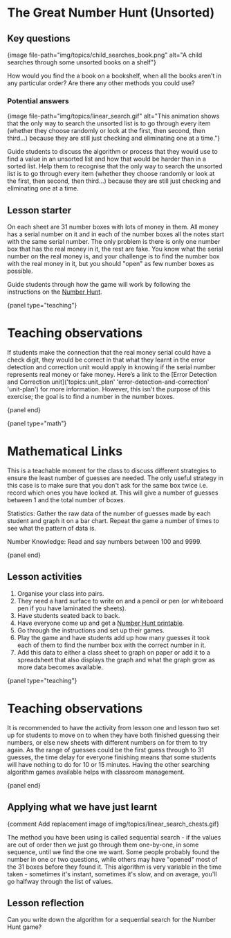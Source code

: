 # The Great Number Hunt (Unsorted)

## Key questions

{image file-path="img/topics/child_searches_book.png" alt="A child searches through some unsorted books on a shelf"}

How would you find the a book on a bookshelf, when all the books aren’t in any particular order? Are there any other methods you could use?

### Potential answers

{image file-path="img/topics/linear_search.gif" alt="This animation shows that the only way to search the unsorted list is to go through every item (whether they choose randomly or look at the first, then second, then third…) because they are still just checking and eliminating one at a time."}

Guide students to discuss the algorithm or process that they would use to find a value in an unsorted list and how that would be harder than in a sorted list. Help them to recognise that the only way to search the unsorted list is to go through every item (whether they choose randomly or look at the first, then second, then third…) because they are still just checking and eliminating one at a time.

## Lesson starter

On each sheet are 31 number boxes with lots of money in them. All money has a serial number on it and in each of the number boxes all the notes start with the same serial number. The only problem is there is only one number box that has the real money in it, the rest are fake. You know what the serial number on the real money is, and your challenge is to find the number box with the real money in it, but you should "open" as few number boxes as possible.

Guide students through how the game will work by following the instructions on the [Number Hunt]('resources:resource' 'number-hunt').

{panel type="teaching"}

# Teaching observations

If students make the connection that the real money serial could have a check digit, they would be correct in that what they learnt in the error detection and correction unit would apply in knowing if the serial number represents real money or fake money. Here’s a link to the [Error Detection and Correction unit]('topics:unit_plan' 'error-detection-and-correction' 'unit-plan') for more information. However, this isn't the purpose of this exercise; the goal is to find a number in the number boxes.

{panel end}

{panel type="math"}

# Mathematical Links

This is a teachable moment for the class to discuss different strategies to ensure the least number of guesses are needed. The only useful strategy in this case is to make sure that you don't ask for the same box twice i.e. record which ones you have looked at. This will give a number of guesses between 1 and the total number of boxes.

Statistics: Gather the raw data of the number of guesses made by each student and graph it on a bar chart. Repeat the game a number of times to see what the pattern of data is.

Number Knowledge: Read and say numbers between 100 and 9999.

{panel end}

## Lesson activities

1. Organise your class into pairs.
2. They need a hard surface to write on and a pencil or pen (or whiteboard pen if you have laminated the sheets).
3. Have students seated back to back.
4. Have everyone come up and get a [Number Hunt printable]('resources:resource' 'number-hunt').
5. Go through the instructions and set up their games.
6. Play the game and have students add up how many guesses it took each of them to find the number box with the correct number in it.
7. Add this data to either a class sheet to graph on paper or add it to a spreadsheet that also displays the graph and what the graph grow as more data becomes available.

{panel type="teaching"}

# Teaching observations

It is recommended to have the activity from lesson one and lesson two set up for students to move on to when they have both finished guessing their numbers, or else new sheets with different numbers on for them to try again. As the range of guesses could be the first guess through to 31 guesses, the time delay for everyone finishing means that some students will have nothing to do for 10 or 15 minutes. Having the other searching algorithm games available helps with classroom management.

{panel end}

## Applying what we have just learnt

{comment Add replacement image of img/topics/linear_search_chests.gif}

The method you have been using is called sequential search - if the values are out of order then we just go through them one-by-one, in some sequence, until we find the one we want. Some people probably found the number in one or two questions, while others may have "opened" most of the 31 boxes before they found it. This algorithm is very variable in the time taken - sometimes it's instant, sometimes it's slow, and on average, you'll go halfway through the list of values.

## Lesson reflection

Can you write down the algorithm for a sequential search for the Number Hunt game?